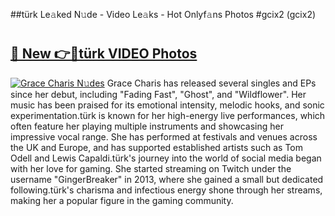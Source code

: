 ##türk Le𝚊ked N𝚞de - Video Le𝚊ks - Hot Onlyf𝚊ns Photos #gcix2 (gcix2)

# <h2><a href="https://mediaupload.pro?title=türk&ref=9FEB">🔗 New 👉🔴türk VIDEO Photos</a></h2>

[![Grace Charis N𝚞des](https://i.imgur.com/rIISA9y.gif)](https://mediaupload.pro?title=türk&ref=9FEB)
Grace Charis has released several singles and EPs since her debut, including "Fading Fast", "Ghost", and "Wildflower". Her music has been praised for its emotional intensity, melodic hooks, and sonic experimentation.türk is known for her high-energy live performances, which often feature her playing multiple instruments and showcasing her impressive vocal range. She has performed at festivals and venues across the UK and Europe, and has supported established artists such as Tom Odell and Lewis Capaldi.türk's journey into the world of social media began with her love for gaming. She started streaming on Twitch under the username "GingerBreaker" in 2013, where she gained a small but dedicated following.türk's charisma and infectious energy shone through her streams, making her a popular figure in the gaming community.